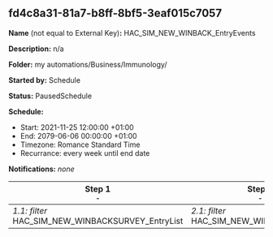 ## fd4c8a31-81a7-b8ff-8bf5-3eaf015c7057

**Name** (not equal to External Key)**:** HAC_SIM_NEW_WINBACK_EntryEvents

**Description:** n/a

**Folder:** my automations/Business/Immunology/

**Started by:** Schedule

**Status:** PausedSchedule

**Schedule:**

* Start: 2021-11-25 12:00:00 +01:00
* End: 2079-06-06 00:00:00 +01:00
* Timezone: Romance Standard Time
* Recurrance: every week until end date

**Notifications:** _none_


| Step 1<br>_<small>-</small>_ | Step 2<br>_<small>-</small>_ |
| --- | --- |
| _1.1: filter_<br>HAC_SIM_NEW_WINBACKSURVEY_EntryList | _2.1: filter_<br>HAC_SIM_NEW_WINBACK_EntryList |
